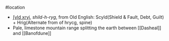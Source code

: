 #location
* [ʃyld xryj](http://ipa-reader.xyz/?text=%CA%83yld%20xryj&voice=Emma), *shild-h-ryg*, from Old English: Scyld(Shield & Fault, Debt, Guilt) + Hrig(Alternate from of hrycg, spine)
* Pale, limestone mountain range splitting the earth between [[Dasheal]] and [[Banofdune]]